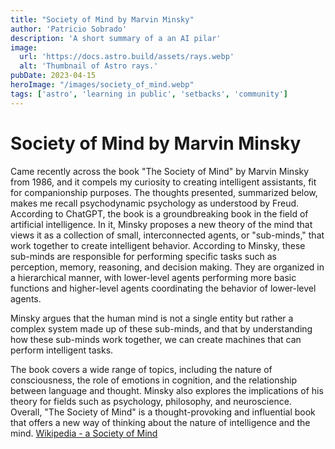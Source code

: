 ```yaml
---
title: "Society of Mind by Marvin Minsky"
author: 'Patricio Sobrado'
description: 'A short summary of a an AI pilar'
image:
  url: 'https://docs.astro.build/assets/rays.webp'
  alt: 'Thumbnail of Astro rays.'
pubDate: 2023-04-15
heroImage: "/images/society_of_mind.webp"
tags: ['astro', 'learning in public', 'setbacks', 'community']
---
```

# Society of Mind by Marvin Minsky
Came recently across the book "The Society of Mind" by Marvin Minsky from 1986, and it compels my curiosity to creating intelligent assistants, fit for companionship purposes. The thoughts presented, summarized below, makes me recall psychodynamic psychology as understood by Freud.
According to ChatGPT, the book is a groundbreaking book in the field of artificial intelligence. In it, Minsky proposes a new theory of the mind that views it as a collection of small, interconnected agents, or "sub-minds," that work together to create intelligent behavior.
According to Minsky, these sub-minds are responsible for performing specific tasks such as perception, memory, reasoning, and decision making. They are organized in a hierarchical manner, with lower-level agents performing more basic functions and higher-level agents coordinating the behavior of lower-level agents.

Minsky argues that the human mind is not a single entity but rather a complex system made up of these sub-minds, and that by understanding how these sub-minds work together, we can create machines that can perform intelligent tasks.

The book covers a wide range of topics, including the nature of consciousness, the role of emotions in cognition, and the relationship between language and thought. Minsky also explores the implications of his theory for fields such as psychology, philosophy, and neuroscience.
Overall, "The Society of Mind" is a thought-provoking and influential book that offers a new way of thinking about the nature of intelligence and the mind. [Wikipedia - a Society of Mind](https://lnkd.in/dWAFZrft)
